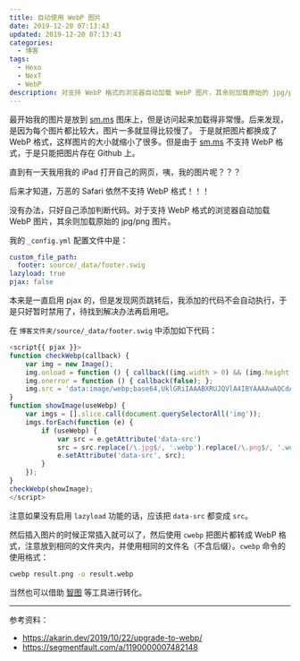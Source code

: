 ```yaml
---
title: 自动使用 WebP 图片
date: 2019-12-20 07:13:43
updated: 2019-12-20 07:13:43
categories:
  - 博客
tags:
  - Hexo
  - NexT
  - WebP
description: 对支持 WebP 格式的浏览器自动加载 WebP 图片，其余则加载原始的 jpg/png 图片
---
```


最开始我的图片是放到 [sm.ms][1] 图床上，但是访问起来加载得非常慢。后来发现，是因为每个图片都比较大，图片一多就显得比较慢了。
于是就把图片都换成了 WebP 格式，这样图片的大小就缩小了很多。但是由于 [sm.ms][1] 不支持 WebP 格式，于是只能把图片存在 Github 上。

直到有一天我用我的 iPad 打开自己的网页，咦，我的图片呢？？？

后来才知道，万恶的 Safari 依然不支持 WebP 格式！！！

没有办法，只好自己添加判断代码。对于支持 WebP 格式的浏览器自动加载 WebP 图片，其余则加载原始的 jpg/png 图片。

我的 `_config.yml` 配置文件中是：

```yaml
custom_file_path:
  footer: source/_data/footer.swig
lazyload: true
pjax: false
```

本来是一直启用 pjax 的，但是发现网页跳转后，我添加的代码不会自动执行，于是只好暂时禁用了，待找到解决办法再启用吧。

在 `博客文件夹/source/_data/footer.swig` 中添加如下代码：

```js
<script{{ pjax }}>
function checkWebp(callback) {
    var img = new Image();
    img.onload = function () { callback((img.width > 0) && (img.height > 0)); };
    img.onerror = function () { callback(false); };
    img.src = 'data:image/webp;base64,UklGRiIAAABXRUJQVlA4IBYAAAAwAQCdASoBAAEADsD+JaQAA3AAAAAA';
}
function showImage(useWebp) {
    var imgs = [].slice.call(document.querySelectorAll('img'));
    imgs.forEach(function (e) {
        if (useWebp) {
            var src = e.getAttribute('data-src')
            src = src.replace(/\.jpg$/, '.webp').replace(/\.png$/, '.webp');
            e.setAttribute('data-src', src);
        }
    });
}
checkWebp(showImage);
</script>
```

注意如果没有启用 `lazyload` 功能的话，应该把 `data-src` 都变成 `src`。

然后插入图片的时候正常插入就可以了，然后使用 `cwebp` 把图片都转成 WebP 格式，注意放到相同的文件夹内，并使用相同的文件名（不含后缀）。`cwebp` 命令的使用格式：

```bash
cwebp result.png -o result.webp
```

当然也可以借助 [智图][2] 等工具进行转化。

---

参考资料：

- https://akarin.dev/2019/10/22/upgrade-to-webp/
- https://segmentfault.com/a/1190000007482148


[1]: https://sm.ms/
[2]: https://zhitu.isux.us/
